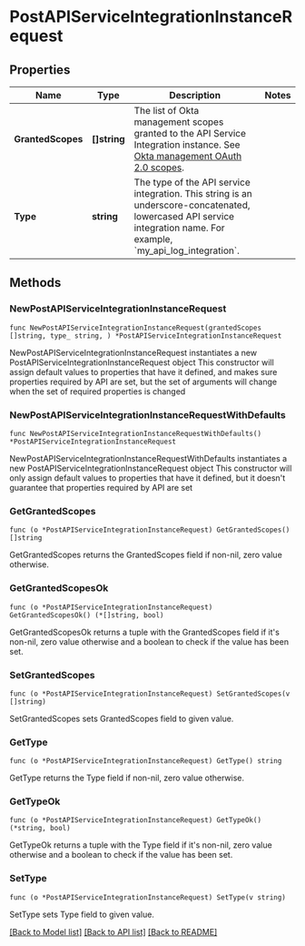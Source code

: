 # PostAPIServiceIntegrationInstanceRequest

## Properties

Name | Type | Description | Notes
------------ | ------------- | ------------- | -------------
**GrantedScopes** | **[]string** | The list of Okta management scopes granted to the API Service Integration instance. See [Okta management OAuth 2.0 scopes](/oauth2/#okta-admin-management). | 
**Type** | **string** | The type of the API service integration. This string is an underscore-concatenated, lowercased API service integration name. For example, &#x60;my_api_log_integration&#x60;. | 

## Methods

### NewPostAPIServiceIntegrationInstanceRequest

`func NewPostAPIServiceIntegrationInstanceRequest(grantedScopes []string, type_ string, ) *PostAPIServiceIntegrationInstanceRequest`

NewPostAPIServiceIntegrationInstanceRequest instantiates a new PostAPIServiceIntegrationInstanceRequest object
This constructor will assign default values to properties that have it defined,
and makes sure properties required by API are set, but the set of arguments
will change when the set of required properties is changed

### NewPostAPIServiceIntegrationInstanceRequestWithDefaults

`func NewPostAPIServiceIntegrationInstanceRequestWithDefaults() *PostAPIServiceIntegrationInstanceRequest`

NewPostAPIServiceIntegrationInstanceRequestWithDefaults instantiates a new PostAPIServiceIntegrationInstanceRequest object
This constructor will only assign default values to properties that have it defined,
but it doesn't guarantee that properties required by API are set

### GetGrantedScopes

`func (o *PostAPIServiceIntegrationInstanceRequest) GetGrantedScopes() []string`

GetGrantedScopes returns the GrantedScopes field if non-nil, zero value otherwise.

### GetGrantedScopesOk

`func (o *PostAPIServiceIntegrationInstanceRequest) GetGrantedScopesOk() (*[]string, bool)`

GetGrantedScopesOk returns a tuple with the GrantedScopes field if it's non-nil, zero value otherwise
and a boolean to check if the value has been set.

### SetGrantedScopes

`func (o *PostAPIServiceIntegrationInstanceRequest) SetGrantedScopes(v []string)`

SetGrantedScopes sets GrantedScopes field to given value.


### GetType

`func (o *PostAPIServiceIntegrationInstanceRequest) GetType() string`

GetType returns the Type field if non-nil, zero value otherwise.

### GetTypeOk

`func (o *PostAPIServiceIntegrationInstanceRequest) GetTypeOk() (*string, bool)`

GetTypeOk returns a tuple with the Type field if it's non-nil, zero value otherwise
and a boolean to check if the value has been set.

### SetType

`func (o *PostAPIServiceIntegrationInstanceRequest) SetType(v string)`

SetType sets Type field to given value.



[[Back to Model list]](../README.md#documentation-for-models) [[Back to API list]](../README.md#documentation-for-api-endpoints) [[Back to README]](../README.md)


